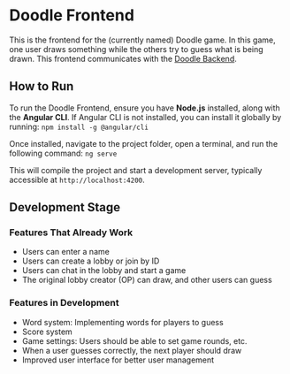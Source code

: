 # Doodle Frontend
This is the frontend for the (currently named) Doodle game. In this game, one user draws something while the others try to guess what is being drawn. This frontend communicates with the [Doodle Backend](https://github.com/jurijkreutz/doodleBE).

## How to Run
To run the Doodle Frontend, ensure you have **Node.js** installed, along with the **Angular CLI**. If Angular CLI is not installed, you can install it globally by running:
```npm install -g @angular/cli```

Once installed, navigate to the project folder, open a terminal, and run the following command:
```ng serve```

This will compile the project and start a development server, typically accessible at `http://localhost:4200`.

## Development Stage
### Features That Already Work

- Users can enter a name
- Users can create a lobby or join by ID
- Users can chat in the lobby and start a game
- The original lobby creator (OP) can draw, and other users can guess

### Features in Development

- Word system: Implementing words for players to guess
- Score system
- Game settings: Users should be able to set game rounds, etc.
- When a user guesses correctly, the next player should draw
- Improved user interface for better user management
